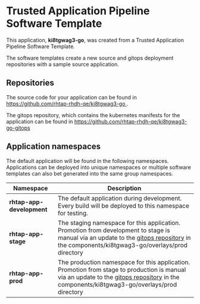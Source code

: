 # Trusted Application Pipeline Software Template

This application, **ki8tgwag3-go**, was created from a Trusted Application Pipeline Software Template.

The software templates create a new source and gitops deployment repositories with a sample source application. 

## Repositories

The source code for your application can be found in [https://github.com/rhtap-rhdh-qe/ki8tgwag3-go ](https://github.com/rhtap-rhdh-qe/ki8tgwag3-go ).
 
The gitops repository, which contains the kubernetes manifests for the application can be found in 
[https://github.com/rhtap-rhdh-qe/ki8tgwag3-go-gitops ](https://github.com/rhtap-rhdh-qe/ki8tgwag3-go-gitops ) 

## Application namespaces 

The default application will be found in the following namespaces. Applications can be deployed into unique namespaces or multiple software templates can also bet generated into the same group namespaces.  

|  Namespace   |  Description   |  
| -------- | -------- |   
| **rhtap-app-development** | The default application during development. Every build will be deployed to this namespace for testing. | 
| **rhtap-app-stage** | The staging namespace for this application. Promotion from development to stage is manual via an update to the [gitops repository](https://github.com/rhtap-rhdh-qe/ki8tgwag3-go-gitops ) in the components/ki8tgwag3-go/overlays/prod directory |  
| **rhtap-app-prod** | The production namespace for this application. Promotion from stage to production is manual via an update to the [gitops repository](https://github.com/rhtap-rhdh-qe/ki8tgwag3-go-gitops ) in the components/ki8tgwag3-go/overlays/prod directory | 